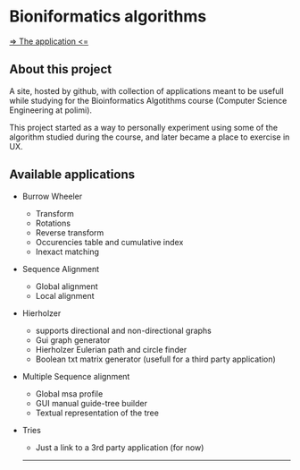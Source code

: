 # Bioniformatics algorithms

[=> The application <=](https://nicolazarbo.github.io/bioinf-html-js-algorithms/)

## About this project

A site, hosted by github, with collection of applications meant to be usefull while studying for the Bioinformatics Algotithms course (Computer Science Engineering at polimi).

This project started as a way to personally experiment using some of the algorithm studied during the course, and later became a place to exercise in UX. 

## Available applications

- Burrow Wheeler 
  - Transform
  - Rotations
  - Reverse transform
  - Occurencies table and cumulative index
  - Inexact matching
- Sequence Alignment
  - Global alignment
  - Local alignment
- Hierholzer   
  - supports directional and non-directional graphs
  - Gui graph generator
  - Hierholzer Eulerian path and circle finder
  - Boolean txt matrix generator (usefull for a third party application)
- Multiple Sequence alignment
  - Global msa profile
  - GUI manual guide-tree builder
  - Textual representation of the tree

  
- Tries 
  - Just a link to a 3rd party application (for now)
  
  -----
  



